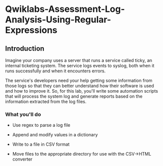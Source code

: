 # Qwiklabs-Assessment-Log-Analysis-Using-Regular-Expressions

## Introduction
Imagine your company uses a server that runs a service called ticky, an internal ticketing system. The service logs events to syslog, both when it runs successfully and when it encounters errors.

The service's developers need your help getting some information from those logs so that they can better understand how their software is used and how to improve it. So, for this lab, you'll write some automation scripts that will process the system log and generate reports based on the information extracted from the log files.

### What you'll do
- Use regex to parse a log file

- Append and modify values in a dictionary

- Write to a file in CSV format

- Move files to the appropriate directory for use with the CSV->HTML converter
